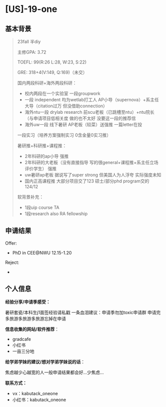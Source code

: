 # \[US\]-19-one

## 基本背景

>23fall 半diy
>
>主修GPA: 3.72
>
>TOEFL: 99(R:26 L:28, W:23, S:22)
>
>GRE: 318+4(V:149, Q:169)（未交）
>
>国内两段科研+海外两段科研：
>
>+ 校内两段在一个实验室 一段groupwork
>+ 一段 independent 均为wetlab打工人 AP小导（supernova）+系主任大导（citation过万 但没借助connection） 
>+ 海外ntu一段 drylab research 前scu老板（已跳槽至ntu）+ntu院长（与申请项目低相关度 做的也不太好 没要这一段的推荐信 
>+ 海外uw一段 线下暑研 AP老板（较菜）送强推 一篇letter在投
>
>一段实习（培养方案强制实习 0含金量0实习推）
>
>暑研推+科研推+课程推：
>
>+ 2年科研的ap小导 强推
>+ 2年科研的大老板（没有直接指导 写的很general+课程推+系主任立场评价学生） 强推 
>+ uw暑研ap老板 据说写了super strong 但美国人为人浮夸 实际强度未知 
>+ 国内正高课程推 大部分项目交了123 硕士/部分phd program交的124/12
>
>软背景补充：
>
>+ 1段uip course TA
>+ 1段research also RA fellowship

## 申请结果

Offer:

+  PhD in CEE@NWU 12.15-1.20

Reject:

+ 



## 个人信息

**经验分享/申请季感受：**

暑研套瓷/本科生j1面签经验请私戳 一条血泪建议：申请季勿加toxic申请群 申请完多旅游多旅游多旅游忘掉在申请

**信息收集的网站/软件推荐**：

+ gradcafe
+ 小红书
+ 一亩三分地

**给学弟学妹的建议/想对学弟学妹说的话**：

焦虑越少心越宽的人一般申请结果都会好…少焦虑…

**联系方式：**

+ vx：kabutack_oneone
+ 小红书：kabutack_oneone